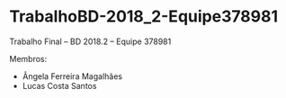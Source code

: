 # TrabalhoBD-2018_2-Equipe378981

Trabalho Final – BD 2018.2 – Equipe 378981

Membros:
- Ângela Ferreira Magalhães
- Lucas Costa Santos